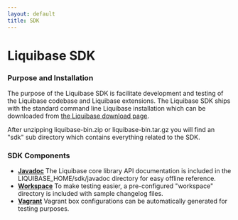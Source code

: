 ```yaml
---
layout: default
title: SDK
---
```


# Liquibase SDK

### Purpose and Installation

The purpose of the Liquibase SDK is facilitate development and testing of the Liquibase codebase and Liquibase extensions.
The Liquibase SDK ships with the standard command line Liquibase installation which can be downloaded from [the Liquibase download page](/download).

After unzipping liquibase-bin.zip or liquibase-bin.tar.gz you will find an "sdk" sub directory which contains everything related to the SDK.

### SDK Components

* [__Javadoc__](/javadoc) The Liquibase core library API documentation is included in the LIQUIBASE_HOME/sdk/javadoc directory for easy offline reference.
* [__Workspace__](workspace.html) To make testing easier, a pre-configured "workspace" directory is included with sample changelog files.
* [__Vagrant__](vagrant.html) Vagrant box configurations can be automatically generated for testing purposes.
